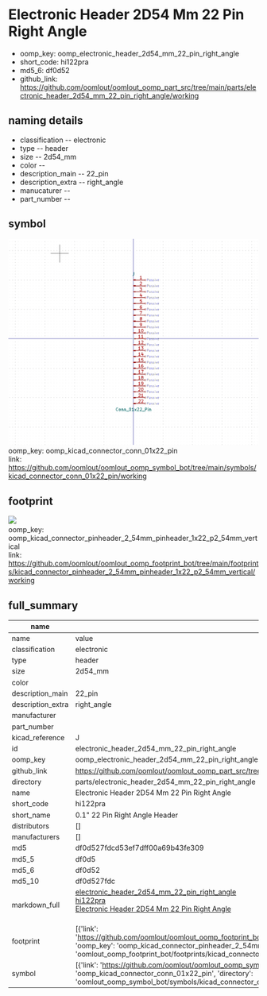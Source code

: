 # Electronic Header 2D54 Mm 22 Pin Right Angle

  
* oomp_key: oomp_electronic_header_2d54_mm_22_pin_right_angle 
* short_code: hi122pra
* md5_6: df0d52  
* github_link: https://github.com/oomlout/oomlout_oomp_part_src/tree/main/parts/electronic_header_2d54_mm_22_pin_right_angle/working  
## naming details
* classification -- electronic
* type -- header
* size -- 2d54_mm
* color -- 
* description_main -- 22_pin
* description_extra -- right_angle
* manucaturer -- 
* part_number -- 



## symbol

![](symbol/0/working/working_600.png)  
oomp_key: oomp_kicad_connector_conn_01x22_pin  
link: https://github.com/oomlout/oomlout_oomp_symbol_bot/tree/main/symbols/kicad_connector_conn_01x22_pin/working  

## footprint

![](footprint/0/working/working_600.png)  
oomp_key: oomp_kicad_connector_pinheader_2_54mm_pinheader_1x22_p2_54mm_vertical  
link: https://github.com/oomlout/oomlout_oomp_footprint_bot/tree/main/footprints/kicad_connector_pinheader_2_54mm_pinheader_1x22_p2_54mm_vertical/working  

## full_summary
| name | value | 
| --- | --- | 
| name | value | 
| classification | electronic | 
| type | header | 
| size | 2d54_mm | 
| color |  | 
| description_main | 22_pin | 
| description_extra | right_angle | 
| manufacturer |  | 
| part_number |  | 
| kicad_reference | J | 
| id | electronic_header_2d54_mm_22_pin_right_angle | 
| oomp_key | oomp_electronic_header_2d54_mm_22_pin_right_angle | 
| github_link | https://github.com/oomlout/oomlout_oomp_part_src/tree/main/parts/electronic_header_2d54_mm_22_pin_right_angle/working | 
| directory | parts/electronic_header_2d54_mm_22_pin_right_angle | 
| name | Electronic Header 2D54 Mm 22 Pin Right Angle | 
| short_code | hi122pra | 
| short_name | 0.1" 22 Pin Right Angle Header | 
| distributors | [] | 
| manufacturers | [] | 
| md5 | df0d527fdcd53ef7dff00a69b43fe309 | 
| md5_5 | df0d5 | 
| md5_6 | df0d52 | 
| md5_10 | df0d527fdc | 
| markdown_full | [electronic_header_2d54_mm_22_pin_right_angle](https://github.com/oomlout/oomlout_oomp_part_src/tree/main/parts/electronic_header_2d54_mm_22_pin_right_angle/working)<br>[hi122pra](https://github.com/oomlout/oomlout_oomp_part_src/tree/main/parts/electronic_header_2d54_mm_22_pin_right_angle/working)<br>[Electronic Header 2D54 Mm 22 Pin Right Angle](https://github.com/oomlout/oomlout_oomp_part_src/tree/main/parts/electronic_header_2d54_mm_22_pin_right_angle/working)<br><br> | 
| footprint | [{'link': 'https://github.com/oomlout/oomlout_oomp_footprint_bot/tree/main/foootprntss/kicad_connector_pinheader_2_54mm_pinheader_1x22_p2_54mm_vertical', 'oomp_key': 'oomp_kicad_connector_pinheader_2_54mm_pinheader_1x22_p2_54mm_vertical', 'directory': 'oomlout_oomp_footprint_bot/footprints/kicad_connector_pinheader_2_54mm_pinheader_1x22_p2_54mm_vertical//working/working.kicad_mod'}] | 
| symbol | [{'link': 'https://github.com/oomlout/oomlout_oomp_symbol_bot/tree/main/symbols/kicad_connector_conn_01x22_pin', 'oomp_key': 'oomp_kicad_connector_conn_01x22_pin', 'directory': 'oomlout_oomp_symbol_bot/symbols/kicad_connector_conn_01x22_pin//working/working.kicad_sym'}] | 
